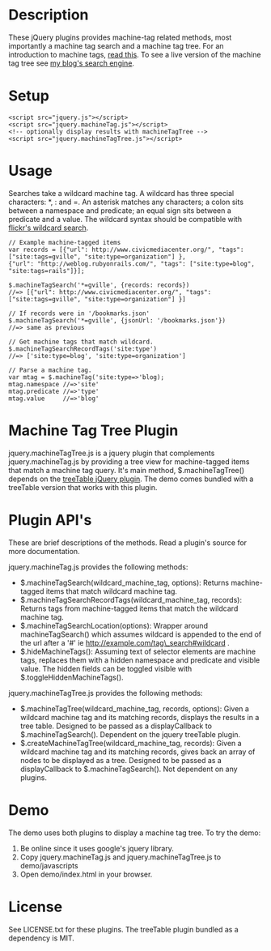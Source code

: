 Description
===========
These jQuery plugins provides machine-tag related methods, most importantly a machine
tag search and a machine tag tree. For an introduction to machine tags, [read this](http://tagaholic.me/2009/03/26/what-are-machine-tags.html). To see a live version of the machine tag tree see [my blog's search engine](http://tagaholic.me/blog.html).

Setup
=====
    <script src="jquery.js"></script>
    <script src="jquery.machineTag.js"></script>
    <!-- optionally display results with machineTagTree -->
    <script src="jquery.machineTagTree.js"></script>

Usage
=====
Searches take a wildcard machine tag. A wildcard has three special characters: *, : and =. An asterisk
matches any characters; a colon sits between a namespace and predicate; an equal sign sits between a predicate and a value.
The wildcard syntax should be compatible with [flickr's wildcard search](http://code.flickr.com/blog/2008/07/18/wildcard-machine-tag-urls/).

    // Example machine-tagged items
    var records = [{"url": http://www.civicmediacenter.org/", "tags": ["site:tags=gville", "site:type=organization"] },
    {"url": "http://weblog.rubyonrails.com/", "tags": ["site:type=blog", "site:tags=rails"]}];

    $.machineTagSearch('*=gville', {records: records}) 
    //=> [{"url": http://www.civicmediacenter.org/", "tags": ["site:tags=gville", "site:type=organization"] }]
  
    // If records were in '/bookmarks.json'
    $.machineTagSearch('*=gville', {jsonUrl: '/bookmarks.json'})
    //=> same as previous
    
    // Get machine tags that match wildcard.
    $.machineTagSearchRecordTags('site:type') 
    //=> ['site:type=blog', 'site:type=organization']
  
    // Parse a machine tag.
    var mtag = $.machineTag('site:type=>'blog);
    mtag.namespace //=>'site'
    mtag.predicate //=>'type'
    mtag.value     //=>'blog'

Machine Tag Tree Plugin
=======================
jquery.machineTagTree.js is a jquery plugin that complements jquery.machineTag.js by providing a tree view for machine-tagged items that match a machine tag query. It's main method, $.machineTagTree() depends on the [treeTable jQuery plugin](http://plugins.jquery.com/project/treeTable). The demo comes bundled with a treeTable version that works with this plugin. 

Plugin API's
============
These are brief descriptions of the methods. Read a plugin's source for more documentation.

jquery.machineTag.js provides the following methods:

* $.machineTagSearch(wildcard\_machine\_tag, options): Returns machine-tagged items that match wildcard machine tag.
* $.machineTagSearchRecordTags(wildcard\_machine\_tag, records): Returns tags from machine-tagged items that match the wildcard machine tag.
* $.machineTagSearchLocation(options): Wrapper around machineTagSearch() which assumes wildcard is appended to the end of the url after a '#'
  ie http://example.com/tag\_search#wildcard .
* $.hideMachineTags(): Assuming text of selector elements are machine tags, replaces them with a
  hidden namespace and predicate and visible value. The hidden fields can be toggled visible with
  $.toggleHiddenMachineTags().

jquery.machineTagTree.js provides the following methods:

* $.machineTagTree(wildcard\_machine\_tag, records, options): Given a wildcard machine tag and its matching records, displays the results in a tree table. Designed to be passed as a displayCallback to $.machineTagSearch(). Dependent on the jquery treeTable plugin.
* $.createMachineTagTree(wildcard\_machine\_tag, records): Given a wildcard machine tag and its matching records, gives back an array of nodes to be displayed as a tree.  Designed to be passed as a displayCallback to $.machineTagSearch(). Not dependent on any plugins.


Demo
====
The demo uses both plugins to display a machine tag tree. To try the demo:

1. Be online since it uses google's jquery library.
2. Copy jquery.machineTag.js and jquery.machineTagTree.js to demo/javascripts
3. Open demo/index.html in your browser.

License
=======
See LICENSE.txt for these plugins. The treeTable plugin bundled as a dependency is MIT.